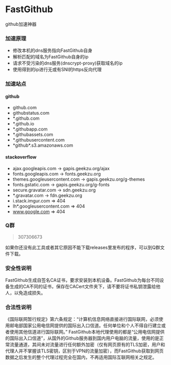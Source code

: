# FastGithub
github加速神器

### 加速原理
* 修改本机的dns服务指向FastGithub自身
* 解析匹配的域名为FastGithub自身的ip
* 请求不受污染的dns服务(dnscrypt-proxy)获取域名的ip
* 使用得到的ip进行无或有SNI的https反向代理
 
### 加速站点
#### github
* github.com
* githubstatus.com
* *.github.com
* *.github.io
* *.githubapp.com
* *.githubassets.com
* *.githubusercontent.com
* \*github\*.s3.amazonaws.com

#### stackoverflow
* ajax.googleapis.com -> gapis.geekzu.org/ajax
* fonts.googleapis.com -> fonts.geekzu.org
* themes.googleusercontent.com -> gapis.geekzu.org/g-themes
* fonts.gstatic.com -> gapis.geekzu.org/g-fonts
* secure.gravatar.com -> sdn.geekzu.org
* *.gravatar.com -> fdn.geekzu.org
* i.stack.imgur.com => 404
* lh*.googleusercontent.com => 404
* www.google.com => 404

### Q群
> 307306673

如果你还没有此工具或者其它原因不能下载releases里发布的程序，可以到Q群文件下载。

### 安全性说明
FastGithub生成自签名CA证书，要求安装到本机设备。FastGithub为每台不同设备生成的CA不同的证书，保存在CACert文件夹下，请不要将证书私钥泄露给他人，以免造成损失。

### 合法性说明
《国际联网暂行规定》第六条规定：“计算机信息网络直接进行国际联网，必须使用邮电部国家公用电信网提供的国际出入口信道。任何单位和个人不得自行建立或者使用其他信道进行国际联网。”
FastGithub本地代理使用的都是“公用电信网提供的国际出入口信道”，从国外的Github服务器到国内用户电脑的流量，使用的是正常流量通道，其间未对流量进行任何额外加密（仅有网页原有的TLS加密，用户和代理人并不掌握该TLS密钥，区别于VPN的流量加密），而FastGithub获取到网页数据之后发生的整个代理过程完全在国内，不再适用国际互联网相关之规定。
